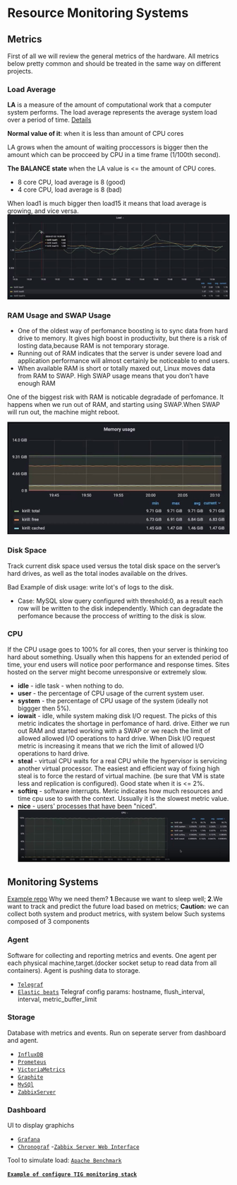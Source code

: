 # Resource Monitoring Systems

## Metrics

First of all we will review the general metrics of the hardware. All metrics below pretty common and should be treated in the same way on different projects.

### Load Average

**LA** is a measure of the amount of computational work that a computer system performs. The load average represents the average system load over a period of time. [Details](https://medium.com/coinmonks/decoding-load-average-in-linux-cdc98b30e0c6)

**Normal value of it**: when it is less than amount of CPU cores

LA grows when the amount of waiting proccessors is bigger then the amount which can be procceed by CPU in a time frame (1/100th second).

**The BALANCE state** when the LA value is <= the amount of CPU cores.

- 8 core CPU, load average is 8 (good)
- 4 core CPU, load average is 8 (bad)

When load1 is much bigger then load15 it means that load average is growing, and vice versa.
![LA1](la1.png)

### RAM Usage and SWAP Usage

- One of the oldest way of perfomance boosting is to sync data from hard drive to memory. It gives high boost in productivity, but there is a risk of losting data,because RAM is not temporary storage.
- Running out of RAM indicates that the server is under severe load and application performance will almost certainly be noticeable to end users.
- When available RAM is short or totally maxed out, Linux moves data from RAM to SWAP. High SWAP usage means that you don’t have enough RAM

One of the biggest risk with RAM is noticable degradade of perfomance. It happens when we run out of RAM, and starting using SWAP.When SWAP will run out, the machine might reboot.

![RAM usage](ram.png)

### Disk Space

Track current disk space used versus the total disk space on the server’s hard drives, as well as the total inodes available on the drives.

Bad Example of disk usage: write lot's of logs to the disk.

- Case: MySQL slow query configured with threshold:0, as a result each row will be written to the disk independently. Which can degradate the perfomance because the proccess of writting to the disk is slow.

### CPU

If the CPU usage goes to 100% for all cores, then your server is thinking too hard about something. Usually when this happens for an extended period of time, your end users will notice poor performance and response times. Sites hosted on the server might become unresponsive or extremely slow.

- **idle** - idle task - when nothing to do.
- **user** - the percentage of CPU usage of the current system user.
- **system** - the percentage of CPU usage of the system (ideally not biggger then 5%).
- **iowait** - idle, while system making disk I/O request. The picks of this metric indicates the shortage in perfomance of hard. drive. Either we run out RAM and started working with a SWAP or we reach the limit of allowed allowed I/O operations to hard drive. When Disk I/O request metric is increasing it means that we rich the limit of allowed I/O operations to hard drive.
- **steal** - virtual CPU waits for a real CPU while the hypervisor is servicing another virtual processor. The easiest and efficient way of fixing high steal is to force the restard of virtual machine. (be sure that VM is state less and replication is configured). Good state when it is <= 2%.
- **softirq** - software interrupts. Meric indicates how much resources and time cpu use to swith the context. Ussually it is the slowest metric value.
- **nice** - users' processes that have been "niced".
  ![CPU](cpu.png)

## Monitoring Systems

[Example repo]()
Why we need them? **1**.Because we want to sleep well; **2**.We want to track and predict the future load based on metrics;
**Caution:** we can collect both system and product metrics, with system below
Such systems composed of 3 components

### Agent

Software for collecting and reporting metrics and events. One agent per each physical machine,target.(docker socket setup to read data from all containers). Agent is pushing data to storage.

- [`Telegraf`](https://www.influxdata.com/time-series-platform/telegraf/)
- [`Elastic beats`](https://www.elastic.co/beats)
  Telegraf config params: hostname, flush_interval, interval, metric_buffer_limit

### Storage

Database with metrics and events. Run on seperate server from dashboard and agent.

- [`InfluxDB`](https://www.influxdata.com/products/influxdb-overview/)
- [`Prometeus`](https://prometheus.io/)
- [`VictoriaMetrics`](https://victoriametrics.com/)
- [`Graphite`](https://graphiteapp.org/)
- [`MySQl`](https://www.mysql.com/)
- [`ZabbixServer`](https://www.zabbix.com/)

### Dashboard

UI to display graphichs

- [`Grafana`](https://grafana.com/)
- [`Chronograf`](https://www.influxdata.com/time-series-platform/chronograf/) -[`Zabbix Server Web Interface`](https://www.zabbix.com/)

Tool to simulate load: [`Apache Benchmark`](https://httpd.apache.org/docs/2.4/programs/ab.html)

[**`Example of configure TIG monitoring stack`**](https://github.com/MaksymTeslenkoDev/TIG_Fastify_Elastic_Mongo/tree/dev)
